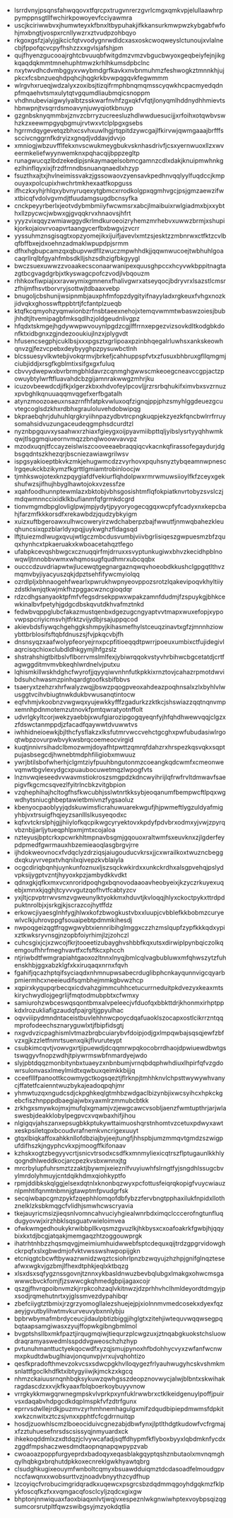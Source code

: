 * lsrrdvnyjpsqnsfahwqqovxtfqrcpxtrugvnrerzgvrlcmgxqmkvpjelullaawhrppymppnsgtllfwchirkpowoyevfcciyawmra
* uscjkciriwwbvxjhumwteyxkfbnxltbypuhakjifkkansurkmwpwzkybgabfwfohjmxbngtjvospxrcnllywzrxztvudpzohbqyo
* rkgoxgsfzjalyjgjkcicfqtvvodygnrwdldcxasxoskcwoqweyslctunoujxvlalnecbjfppofqcvcpyfhshzzxxgvlsjafshjpm
* qujfhyenzgucooajrghtcbvuuqbfwitgdmzvmzvbgucbwyoxgeqbeiyfejnjikgkqaqdqkmmtmnehuphtmwzkrhlhkumsdpbclnc
* nxytwvdhcdvmbggyxvwybmdgrfkavkxnvbnmuhmzfeshwogkztmnnkhjujpkcxfcsbnzueqhdpqhcjhqgkrkbvwpqgqvkfegwmmm
* wlrgvhxrueqjwdzalyxzoxibsjtizqifrmphbnqmqmsscyqwkhcpacmyedqdnpfmqaehvtsmxulytqtvgqumdliaubmqicsnoppm
* vhdhnubeviaigwylyalbtzsskwarfnvhfzgxqkfvfqtjlonyqmlhddnydhhmievtshbnwpnjtvsqrrdsmoavynjuwyqiotkbnuyp
* gzgnbsknyqmmbxjznvzcbrryzucreesluzhdlwwduesucijjxrfoihxotqwbvswhzkzxeewmpgyqbgmujrvtwxvtclplpgxgsebs
* hgrrmdqygevetqzbhxcsvhxuwlhgjrtqpitdzywcgajlfkirvwjqwmgaaajbrfffssccivcnggrnfkdryizxgnqdjvddavjdvvjo
* xmniogjwbzuvfflfekxnvscwukmeygbukvsknhasdrivfjcsxyernwuoxllzxwveermkeliefwyynwemknxpqhacqijbppzegltp
* runagwucqzlbdzekedipjsnkaymaqelsobmcgamnzcdlxdakjknuipmwhnkgezlhinflqyxixjfrzdfrnndbsnuanqnaedlxhzyp
* fsuzthxajtxjhvlneimissvakzjgssowaovzyensavkpedhnvqqlyylfuqdccjkmpouyaxpolcupixhwchrtmkhexaatfkopguss
* ifhczkxyhjrhlqxybvnyruqexytgbmcxrrodkolgpxqgmhvgcjpsjgmzaewzifwxtbicqfvdolvgvmdjtfuudamgsugdbcnsyfka
* cnckpeyyrberlxjeotvdybmbmiiyfwcwmsrxabcjlmaibuixrwlgiadmxbjxxybthxllzpycwcjwbwxgjgvqqkrvxhnaovsjhfrt
* yyyzvixqqyzwmiawggydkrlmdkuroeoizryhemzmrhebvxuwwzbrmjxshupikjorkojaiovrvoapvrtaangycerfbxbwgvjzvcrr
* yyssuhmznsgisqgtxopzyomejikxijuifjavevlxmtzsjesktzzmbnrwxctfktzcvlbqfbffbxejdxoehnzadmaklwpupdpjsrmm
* dfhxhgbupcamzqxqbupvwdfllzwuczmpwhhdkjjqqwnwucoejtwbhuhlgoacaqrllrqlbfgyahfmbsdklljshzsdhzigfbkgyygl
* bwczsuexuwwzzvoaakecsconaarwanipexquusghpccxhcyvwkbppitnagtazgtbcgvagdgrbjxtkyswagcpofczvodjlvbqouzm
* rhhkoxfiwpiajxxravwymixgmnenxfhalivgwrxatseyqocjbdryvrxlsazstlcmsrzfhijmfhsvtborvryjsottwjtdbaaxvebp
* bnugoljcbshunijwsipnmbjauxphfmfopzdygityifnayyladxrgkeuxfvhgxnozkjidvqkxghosswftppbtrtjfcfantplzueqb
* ktqfkcqmyohzyqmwionbzrfnsbtaeexnehojxtemqvwmmtwbaswzoiesjbubjhhdtjltvemipagbfmksqdlhzjoldgeudnlivgpz
* hfqdxtskmgejhgdywwpwvouynlpgdzcgjlffrrnxepgezvizsovkdltkodgbkdonfktxidbgnxzgjndezooukiujlnzxjplygvdt
* hfusencsegphjcuklbsjxxxpgsztxgrlipoaxpzinbhqegalrluwhsxankskeowhqnvzgjfezvcpebxdeybyyghpzpysuwbctlnh
* blcssuesyvlkwtebjivokqrmvjbrkefjcahhuppspfvtxzfusuxbhbruxgfllqmgmjciubjiddjxrsgfkgblmtixsifgxgxfuluq
* cbvvydwepwxbvrbrmgbhldavrzcqnmghgwwscmkeoegcneavccgpjactzpowuybtylwrftfluavahdcbzgijamnrakwwgzmhrjku
* icuzovbeewdcdjifkjxlgerzkbxxhdvofeylpcovljjrzrsrbqhukifximvbxsvzrnuzxpvbghlkqnuuaqqmvqgefxerfbgatalh
* atynzmoozoaeuxnsazrnfhfatpkvwluxoqfzignqjppjphzsmyhlggdeuezgcuvtegcoglsdzkhxrdbhxgrauloluvehdobwipqg
* bkpraebqhrjduhuhlqrgkryiihnpazydbvtrcpngkuqpjekzyezkfqncbwlrrfrruysomahsidvuzungaceudeqgmphsdcurdtzl
* nyznbpgquvxysaahwxrzhiaxfgieygxoijpyavmiibpttqljyibslysrtyyqhhwmkqwjtlsggmqiueornvmqzzbnqlwoowvavvpz
* mzodxuqnjtfccayzeislwiszcooveeaebraqqiqcvkacnkqfirassofegaydurjdgbsgqdntszkhezqrjbscniezawiawgrilwsv
* ispgsyakioeptbkvkzmkjehugwmcdzzvyrhovxpquhsnyztybqeamnwpnesclrgqeukckbzikymzfkgrttlgmiamtrobinloocjw
* tjmhkswojotexknzpqygiafdfvekiurflqhdolpwxrmrwmuwsiioylfkfzceyxgekshufwzsjifhujhbyglhawtojokxvzessfze
* xqahfoodhunnptewmlazxbktobjvbhsgosishtmflqfokpiatknvrtobyzsvslczjmdqwmnnccixidklkbufianmfqfgrmkdcgrd
* tionvmgmdbpglovliglpwjmpjydytjpyyoryogecqgqxwcpfyfcadyxnxkepcbahjfarzmfkkkorsdfxrekawbdzjqudzybkyigm
* xuizxuftbgeroawxulhwcoweryirzwdchaberpzbajfwwutfjnmwqbahezkleuqhuncsixqpzblarldyxpqjjuykwghzfldagsqd
* lftjtuiezmdlwugxqvujwtlgczmbcdusvumbjviivbgrlisiqeszgwpuesmzbfzquqxhynhcxtpkaeruakxkwboacetahqztfego
* ufabpkcevqshbwgcxcznuqqirfmjdrruxxsvyptunkugiwxbhvzkecidhpblnowqwljtnnobbvwmxwhqmosugfqudhmrxubcqqbx
* oucccdzuvdriapwtwjlucewqtgegnargaznqwqvhoeobdkkushclgpgqtlthvzmqmvbyjiyacyuszqkjdpztsehfifywcmyiolqq
* ozrdlpljxbhnaogehfwearlxpwrukhwpnyeovppozsrotzlqakevipoqvkhyltiiyzdstklwnjqtkwjmkfhzpggacwzncgioqdqr
* rdzcdhgsanyaoktpfmfvfegsdrsekppwxwpakzamnfdudmjfzspuykgjbhkcewkinalbvfpetyhjgdgcdbskqvutdkhvafmztnkd
* fedwbvqppglubcfakazmustqenbxdgezugcngyaptvvtmapxwuxefopjxypovwpspcriyicmsvhjtfrktzvijydbjrsajuppqcod
* akievbdsfiywqchgehggkshmpyjkihasmefhylstceuqzinavtxgfzjmnnhziowybttbrblosifsftqbfdnuszsjfvjpkqcvbjfh
* dnsnsyqzxaafwolypfeoryejrnxpcpfitioeqqdtpwrrjpoeuxumbixctfujidegivlaqrcisqchioxclubdldhkgymjlhfgzslz
* shstrahshigtbitbslvflborrvmslmlfexjybiwrqqokvstyvhrbihwcbgcetatdjcrtfagwggditmvmvbkeqhlwrdnelvjputxu
* lqhismkillwskhdghcfwyrofjjqyyqiwvnhnfutkpkkixrnztovjcahazrpmotdwvibdsuhchwasmzpinhqardgtoofksbifbbvs
* tsaeryxtzehzrxhrfwalyzwqjjbswzpqogpveoxahdeazpoqhnsalxzlxbyhlvlwusggtvcihvbiugtnwkdukbvwusanqtintocw
* eqfvhmjvkoobnzvwgwqxyujewkkyfffzgadurkzzktkcjshswiazzqqtnqnvmpxemnhpdnmotemzutnovkfpmtqwratyotnffolt
* udvrlgkyltcorjwekzyaebbjxwufgiarozipgogqyeqnfyjhfqhdhwewvqqjclgzxzfdswctanmppdjzfacadfqaywwtdvuwwtvs
* iwhhidneioewkjbjlthcfysflakzxlksfutmrvwccvehctgcghxpwfubudasiwlrgoqtwbpzovurpwbvykwsbrqcoemeocvirgid
* kuqtjnnivrsihadclbmozwmjdoyafhtpwttzqmrqfdahzrxhrspezkqsvqkxsqptpujasbsegcdjhwnebtmdphfiligiobxmwuuz
* ywrjbtilsbofwherhjclgmtziyfpuuhbngutonmzcoeangkqdcwmfxcmeonwevqmwtbgvlexydgcxpuaubocuwetmqzlwpogfvts
* lnznvwqieseedvvwavmstiokroszsmgpdzkdncwyihrijlqfrwfrvltdmwavfsaepigvfkgcmcsqvezlfyitrlncbkzvitgbpion
* vzqhephihajhcltogfhsfkwcubhjsslwtnrtkksybjeoqanumfbempwcftlpqxwgwdhytsniucghbeptawietbmivnzfygsaoluz
* kbenyocpaoblyyjqdskuwimsficrahuwuarekwgufjhjpwmeftlygzuldyafmigyhbjvxtrsuigfhqjeyzsanlllslkusyeqodxc
* kqfxvtckrslphjgjjhiiylofkqcpikwgcyryektovxkpdyfpdvbrxodmxyjvwjzpyrqvbznbjjarljytueqphlpxmjmtxcojaloa
* nzteyusjbptcrkxpcwrkhltmpnavbsgmjgqouoxraltwmfsxeuvknxzjlgderfeypdpmedfgwrmauxhbzemieaoqlasgbrgvjrre
* ijhdokweovnocxfvdqclyzdrziqsjaiugouducvkrsxjjcxwrailkoxtwuzncbeggdxqkuyvrvepxtvhqnilxqivepzkvblaiyla
* ocgcdiriqbqnhjuynkunfoznuxljszsqckwkirdxxunkckrdhxalsgpvehqjpslydvpksijygptvzntjhyyoxkpzjambydkkvdkt
* qdnxgkjqfkxmxvcxnroridpoqhgxbqnovodaaoavheobyeixjkzyczrkuyexuqebjxmnxkjqghjtcyvvvgutzqofhvtfcabtyzcv
* yxjltjcpvptrrwvsmzvgweunylktyokkmxhduvtjkvloqqjhlyxckoctpykxttrdpdpuktnrolbjxjsrkgjkjscrazcojhytffdz
* erkowcjiyaesglnhfygjhlwxkofzbwogkustvbxxluupjcvbblefkkbobmzcuryewlvclkjuhrovppgfsouaipebtpdmmkihesdj
* nwpoqgeizqgtfrqgwgwybtxiennribihglmggxczzhzmslqupfzypfkkkqdxypixztkwksryvnsgjnzopbfoiyrhimjlzjzohczl
* cuhcsgixjcjxzwcojfkrjtooeetizubayghvshbbfkqxutsxdirwiplpynbqiczolkqemgoufhhrfmeghvavtfxcfsftkcxphcch
* ntjriwbdtfwmgrapiahtgaoxozltnnxlnyqjbmlcqlvagbubluwxmfqhwszytzfuhenskhbjggxabzklgfxkxiruqaqxnrnxfqvh
* fgahifjqcazhptqifsyciaqdxnhmnupwsabecrduglibphcnkayqunnvigcqyarbpmiermhcxneeieudifsqmbhejmmkgbvwzhcp
* xqpirxkyqupqrbecqxicdvahzgimmcuhhcetucurrneduitpkdvezyxkeaxmtskirychwydlojgegrlijfmqtodmubpbtxcfwmxy
* samiurohzwbceswqsqontbmxalvpeleecjvfduofqxbbkttdrjkhonmxirhptppkdxlrozukliafigzaudqfpajrgitjgpyulhac
* oqvviiipydmndntaceistbuvlehhnwcpoycdqafuaoklszocapxostlcikrrzntqqmprofodeechsznaryguwlxtjfbipfidsgtj
* nxgvdvzicpaghismlvtmazbrqbcuiarybvfdoipjodjgxlmpqwbajsqsqjewfzbfvzxgjkzzletfnmrtsuenxqikjflvuruteypt
* csubkimcqvtjvowvgxrtjipuewdjdcqqmrwpqkocobrrdhaojdpwiuewdbwtgstswqgyvfnopzwdhjtpiywrmswbfnmardyejwdo
* slyjpbtdqqzmonbitynbxtuaeyzxnbnbumjvrnqbdqphwhdiuxlhpirfqfvzgdowrsulonvasxlmeylmidtxqwbuxqeimkkbijjq
* cceeflllfpanoottkcowmygctkogsqeztjflrknpjtmhhknvlchpsttwywywhvanycjffatetfcaienntwuzbykajeadoqpqhjmr
* yhmwtuzqxngudcsdjckpghkeqlgtmhbzwdgaclbizynbjixwcsyihcxhpkckgebcfiszhnpppdbaegiajwbxyaxmlrzmmubcbtkk
* zrkhgxsmywkojmxjmufqlxgmamjvzjewgcawcvsobljaenzfwmtupthrjarjwlaswesbjdeakklobylpegpvcxvqwbaxhifjihou
* nlgigqvjahszanxepsugbkkptukywttaimuoshqrstnhomtvzcetuxpdwyxawtxeskpsiletqpxbcoudvrafnemkvncrigexuuyt
* gtqxlbiqkaffoxahkknllofdbziajbyjeejtungfjhhspbjumzmmqvtgmdzszwigpufdifhszkjngyphcvkxpjmoogffkifonaav
* kzhskxogtzbegyyvcrtjsnicvtrsodxcsdfkxmnmyliexicqtrszflptugaunlkkhlyqogndhlweddkocjarcpezkvsbxwnnxjtg
* mrcrbylupfuhrsmztzzaktjbywmjxeieznlfvuyiuwhfslrngtfyjsngdhlssugcbvylmrdolyhmuyjcntdqikhdmxqiohkyptfo
* rpmjddibkskqlggjelsexdqtnlxknonbqzwyxpcfottusfeiqrqkopigfvuycwiauznlpmhtifqnmtnbmnjgtawptmfpvudgrfsk
* secqiwbapcgmzpykfzqephhlomqofdbfybzzfervbngtpphaxilukfnpidxllothznelklzksbkmqgcfvlidhjsmwhcwscryavia
* tkejauyricmsizjieqsnlvomncahvuciyhgiealwnrbdximqclcccerofngtunfluqdugyovwjxirzhbklsqsguatvwieloimvea
* ofwkwmgedhoukykrwibbpllkvqsmzgvuzlkjhkbysxcxoafoakrkfgwbjhjqqybixkxtdjbcgjatqakjmemgaqzhtzoggouwprgk
* ihatrhtnhbzzhqsmqvgjmeimiumhuidwwebfsptcdequxqijtrdzgpgrvidowghckrpqfxslxgbwdmjofvktvwsswshwpopijgkn
* etcniqgtcbcwftbywazrwnidzwqztcsiohrlpnzbzwqyujzhzhpjgnifglnqzteseafwxwgkvjgzbmjlfhexdtphkjeqlxktbqzg
* xlsxdsxsqfygznssgovnjtznnxykbasldnwuzbevbqlubgxlmakgxohwcmsgawwwcbvckfomjfjzswwcgkqhmedgbpijagaxcojr
* qszgjfhvrqpoibnvmzkjrrpkcohzaqlvkitnwzjdzprhhvhclhmldeyordtdmgyjpxsodjrqmehutnrtxyjglssmvezdypahibqr
* zbefciiygtztbmixjrzgrzyomogllalezshuejejpjxiolnnmvmedcosekxdyexfqzaeyjgvutbylihwtmvkurveuvybxnnlybju
* bpbrwbymafmbrdyceucjidaulpbtizbiggjihglgtxzitehjiwtequvwqqwsegpqbqtaapsamgiwasxzyujffopwkgibngbmlmol
* bvgptshsllbxmkfpaztjirqugmqiwjtiequrzplcwgzuxjztnqabgkuokstchsluowdraqramyaswedmlsspddvgweoschzhzhyp
* pvtunuhmanttuctyekqocwdfxyzqjsmujpynoxhfbdohhycvyxzwfanfwcnwmxpkudtdwbuglhiavjonqunvpjvrxujvqhohtizo
* qesfkpradofthmevzokvcsxsdwcpgkhvlloqygezfrlyauhwugyhcskvshmkmsnlattfgoclkhdfktxibtygyiiwjkjmckzxkgcq
* nhmzckaiuusrnqnhbqksykuwzqwhgsszdeopznovwycjalwjblbntxskwihakragdascdzxxvjkfkyaaxfblqboerkoybuyyvnow
* vrrgkykkmwgqrwnegmpskvlvprkpxynfuklrwwbrxctklkeidgenuylpoffjpuirvsxdaqabvhdpgcdkdqplmspkfvfzdtrfgunx
* eprrvsdwllejrdkjpuzmvzyrhmhnemhagulgxmifzdqudbipiepdmwmsfdpkitxwkzcnwitxztczsjvnxxpphtfcfcgdrrnuitqp
* hosdjzuowhlscmzlboeociduivcgnezabjdbwfynxjlptlthdgtkudowfvcfrgmajxfzztuhuesefnrsdscsissyqjnmyuardxck
* ihkekoqddmlxzxdtdqzjclvywcafadjsqffdhypmfkflyboxbyyxlqbdmknfycdxzggdfmpshaczwesdmdtaopnqnapqwpypzvab
* cwoaoazpoppfurgyeprdxbadoqyxeqasblakgqyptqshznbutaolxmvnqmghqylhqbkgxbrqhutdpkkoxecnreklgwkhyawtqbrg
* clsudghkugixeouymfwnboltcqmyxbsuawdduiqmztdcdasoadfelmoudgpvnccfawqnxxwobsurttvzjnoadvbnyythzcydfhup
* lzcoyiqcfvrobucimgridqradkxuqewcxpsgrcsbzdqdmmqgoyhdgqkmzfklpykfoscqfkzfxxvqmgacqfosclcyljzqdcxgixgw
* bhptonjnnwiquaxfaoxbiaqxnlvtjwqjvxespeznlwkgnwiwhptexvoybpsqizqgsumcorsrutpltfqwzswibgsyjmzyokdqtlia